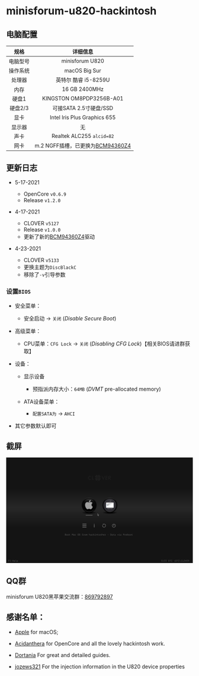 # minisforum-u820-hackintosh

## 电脑配置

|   规格   |                           详细信息                           |
| :------: | :----------------------------------------------------------: |
| 电脑型号 |                       minisforum U820                        |
| 操作系统 |                        macOS Big Sur                         |
|  处理器  |                     英特尔 酷睿 i5-8259U                     |
|   内存   |                        16 GB 2400MHz                         |
|  硬盘1   |                   KINGSTON OM8PDP3256B-A01                   |
| 硬盘2/3  |                    可接SATA 2.5寸硬盘/SSD                    |
|   显卡   |                 Intel Iris Plus Graphics 655                 |
|  显示器  |                              无                              |
|   声卡   |                  Realtek ALC255 `alcid=82`                   |
|   网卡   | m.2 NGFF插槽，已更换为[BCM94360Z4](https://blog.daliansky.net/uploads/WeChatandShop.png) |

## 更新日志

- 5-17-2021

  - OpenCore `v0.6.9`
  - Release `v1.2.0`
  
- 4-17-2021

  - CLOVER `v5127`
  - Release `v1.0.0`
  - 更新了新的[BCM94360Z4](https://blog.daliansky.net/uploads/WeChatandShop.png)驱动

- 4-23-2021

  - CLOVER `v5133`
  - 更换主题为`DiscBlackC`
  - 移除了`-v`引导参数

  

### 设置`BIOS`

- 安全菜单：

  - 安全启动 -> `关闭`  (*Disable Secure Boot*)

- 高级菜单：

  - CPU菜单：`CFG Lock` -> `关闭` (*Disabling CFG Lock*)【相关BIOS请进群获取】

- 设备：

  - 显示设备
    - 预指派内存大小：`64MB` (*DVMT* pre-allocated memory)

  - ATA设备菜单：
    - `配置SATA为` -> `AHCI`

- 其它参数默认即可

  

## 截屏

![clover](./screenshots/screenshot3.png)



## QQ群

minisforum U820黑苹果交流群：[869792897](https://qm.qq.com/cgi-bin/qm/qr?k=TdIS59sEdBCjbz8NbdrQ2IyPG6bMza3_&jump_from=webapi)

## 感谢名单：

- [Apple](https://apple.com/) for macOS;
- [Acidanthera](https://github.com/acidanthera) for OpenCore and all the lovely hackintosh work.
- [Dortania](https://dortania.github.io/OpenCore-Install-Guide/config-laptop.plist/icelake.html) For great and detailed guides.

- [jozews321](https://github.com/jozews321) For the injection information in the U820 device properties

